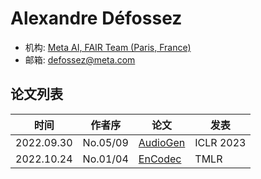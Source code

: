 # Alexandre Défossez

- 机构: [Meta AI, FAIR Team (Paris, France)](../Institutions/USA-Meta.AI.md)
- 邮箱: defossez@meta.com

## 论文列表

| 时间 | 作者序 | 论文 | 发表 |
|:-:|:-:|---|---|
| 2022.09.30 | No.05/09 | [AudioGen](../Models/Speech_LLM/2022.09.30_AudioGen.md) | ICLR 2023 |
| 2022.10.24 | No.01/04 | [EnCodec](../Models/Speech_Neural_Codec/2022.10.24_EnCodec.md) | TMLR |